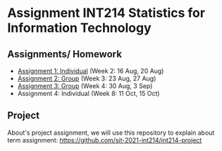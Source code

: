 # Assignment INT214 Statistics for Information Technology
## Assignments/ Homework

- [Assignment 1: Individual](01-week2.md) (Week 2: 16 Aug, 20 Aug)
- [Assignment 2: Group](02-week3.md) (Week 3: 23 Aug, 27 Aug)
- [Assignment 3: Group](03-week4.md) (Week 4: 30 Aug, 3 Sep)
- Assignment 4: Individual (Week 8: 11 Oct, 15 Oct)

## Project
About's project assignment, we will use this repository to explain about term assignment:
https://github.com/sit-2021-int214/int214-project
